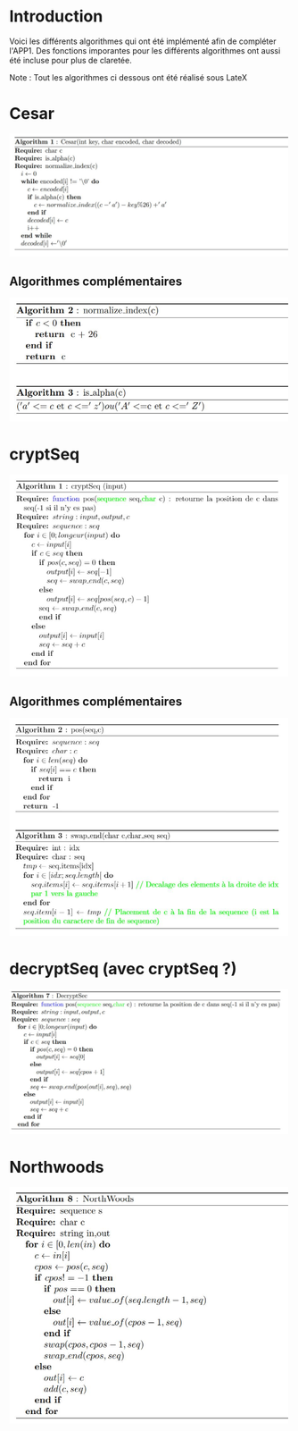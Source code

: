 # Introduction
Voici les différents algorithmes qui ont été implémenté afin de compléter l'APP1. Des fonctions imporantes pour les différents algorithmes ont aussi été incluse pour plus de claretée.

Note : Tout les algorithmes ci dessous ont été réalisé sous LateX

# Cesar
<img src="Algo_repos/cesar.JPG" width = 500>

## Algorithmes complémentaires
<img src="Algo_repos/double_algo2.JPG" width = 500>

# cryptSeq
<img src="Algo_repos/cryptSeq.JPG" width = 500>

## Algorithmes complémentaires
<img src="Algo_repos/double_algo.JPG" width = 500>


# decryptSeq (avec cryptSeq ?)
<img src="Algo_repos/decryptSeq.JPG" width = 500>


# Northwoods
<img src="Algo_repos/NorthWoods.JPG" width = 500>
